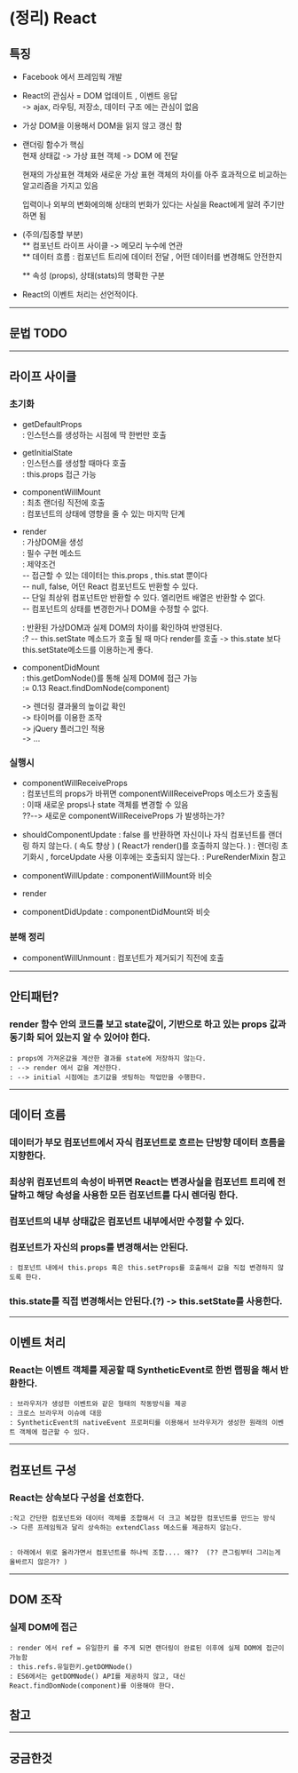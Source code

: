 # (정리) React


## 특징

* Facebook 에서 프레임웍 개발

* React의 관심사 = DOM 업데이트 , 이벤트 응답  
-> ajax, 라우팅, 저장소, 데이터 구조 에는 관심이 없음

* 가상 DOM을 이용해서 DOM을 읽지 않고 갱신 함  
* 랜더링 함수가 핵심  
	현재 상태값 -> 가상 표현 객체 -> DOM 에 전달  
	
	현재의 가상표현 객체와 새로운 가상 표현 객체의 차이를 아주 효과적으로 비교하는 알고리즘을 가지고 있음  
	
	입력이나 외부의 변화에의해 상태의 번화가 있다는 사실을 React에게 알려 주기만 하면 됨  
	
* (주의/집중할 부분)  
	** 컴포넌트 라이프 사이클 -> 메모리 누수에 연관  
	** 데이터 흐름 : 컴포넌트 트리에 데이터 전달 , 어떤 데이터를 변경해도 안전한지   
	
	** 속성 (props), 상태(stats)의 명확한 구분  
	
* React의 이벤트 처리는 선언적이다.  
	
---- 

## 문법 TODO	
	
	
	
----

## 라이프 사이클   


### 초기화  

* getDefaultProps  
	: 인스턴스를 생성하는 시점에 딱 한번만 호출  

* getInitialState  
	: 인스턴스를 생성할 때마다 호출  
	: this.props 접근 가능  
	
* componentWillMount  
	: 최초 랜더링 직전에 호출   
	: 컴포넌트의 상태에 영향을 줄 수 있는 마지막 단계  
	
* render  
	: 가상DOM을 생성   
	: 필수 구현 메소드  
	: 제약조건  
		-- 접근할 수 있는 데이터는 this.props , this.stat 뿐이다  
		-- null, false, 어던 React 컴포넌트도 반환할 수 있다.  
		-- 단일 최상위 컴포넌트만 반환할 수 있다. 엘리먼트 배열은 반환할 수 없다.  
		-- 컴포넌트의 상태를 변경한거나 DOM을 수정할 수 없다.  
		
	: 반환된 가상DOM과 실제 DOM의 차이를 확인하여 반영된다.  
	:? -- this.setState 메소드가 호출 될 때 마다 render를 호출
			-> this.state 보다 this.setState메소드를 이용하는게 좋다.
	
		
* componentDidMount  
	: this.getDomNode()를 통해 실제 DOM에 접근 가능  
		:= 0.13 React.findDomNode(component)  
		
	-> 렌더링 결과물의 높이값 확인   
	-> 타이머를 이용한 조작  
	-> jQuery 플러그인 적용  
	-> ...  
	
### 실행시  

* componentWillReceiveProps  
	: 컴포넌트의 props가 바뀌면 componentWillReceiveProps 메소드가 호출됨  
	: 이때 새로운 props나 state 객체를 변경할 수 있음  
		??--> 새로운 componentWillReceiveProps 가 발생하는가?  
		
* shouldComponentUpdate
	: false 를 반환하면 자신이나 자식 컴포넌트를 랜더링 하지 않는다. ( 속도 향상 ) ( React가 render()를 호출하지 않는다. )
	: 렌더링 초기화시 , forceUpdate 사용 이후에는 호출되지 않는다.
	: PureRenderMixin 참고
	
* componentWillUpdate
	: componentWillMount와 비슷

* render  
	
* componentDidUpdate
	: componentDidMount와 비슷

### 분해 정리

* componentWillUnmount
	: 컴포넌트가 제거되기 직전에 호출
	
	
	
----

## 안티패턴?

### render 함수 안의 코드를 보고 state값이, 기반으로 하고 있는 props 값과 동기화 되어 있는지 알 수 있어야 한다. 
	: props에 가져온값을 계산한 결과를 state에 저장하지 않는다.
	: --> render 에서 값을 계산한다.
	: --> initial 시점에는 초기값을 셋팅하는 작업만을 수행한다.

	
----

## 데이터 흐름

### 데이터가 부모 컴포넌트에서 자식 컴포넌트로 흐르는 단방향 데이터 흐름을 지향한다. 

### 최상위 컴포넌트의 속성이 바뀌면 React는 변경사실을 컴포넌트 트리에 전달하고 해당 속성을 사용한 모든 컴포넌트를 다시 렌더링 한다.

### 컴포넌트의 내부 상태값은 컴포넌트 내부에서만 수정할 수 있다.

### 컴포넌트가 자신의 props를 변경해서는 안된다.
	: 컴포넌트 내에서 this.props 혹은 this.setProps를 호출해서 값을 직접 변경하지 않도록 한다.
	
### this.state를 직접 변경해서는 안된다.(?) -> this.setState를 사용한다.


----
## 이벤트 처리

### React는 이벤트 객체를 제공할 때 SyntheticEvent로 한번 랩핑을 해서 반환한다. 
	: 브라우저가 생성한 이벤트와 같은 형태의 작동방식을 제공
	: 크로스 브라우저 이슈에 대응
	: SyntheticEvent의 nativeEvent 프로퍼티를 이용해서 브라우저가 생성한 원래의 이벤트 객체에 접근할 수 있다.
	
----
## 컴포넌트 구성  

### React는 상속보다 구성을 선호한다.  
	:작고 간단한 컴포넌트와 데이터 객체를 조합해서 더 크고 복잡한 컴포넌트를 만드는 방식  
	-> 다른 프레임웍과 달리 상속하는 extendClass 메소드를 제공하지 않는다.  
	

	: 아래에서 위로 올라가면서 컴포넌트를 하나씩 조합.... 왜??  (?? 큰그림부터 그리는게 올바르지 않은가? )  
	
----
## DOM 조작

### 실제 DOM에 접근 
	: render 에서 ref = 유일한키 를 주게 되면 랜더링이 완료된 이후에 실제 DOM에 접근이 가능함
	: this.refs.유일한키.getDOMNode()
	: ES6에서는 getDOMNode() API를 제공하지 않고, 대신 React.findDomNode(component)를 이용해야 한다. 
	
	
	
	





## 참고

	
---- 
## 궁금한것




